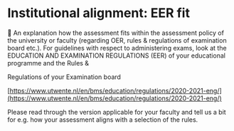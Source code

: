 # Institutional alignment: EER fit

 An explanation how the assessment fits within the assessment policy of the university or faculty (regarding OER, rules & regulations of examination board etc.).
For guidelines with respect to administering exams, look at the EDUCATION AND EXAMINATION REGULATIONS (EER) of your educational programme and the Rules &

Regulations of your Examination board

[https://www.utwente.nl/en/bms/education/regulations/2020-2021-eng/](https://www.utwente.nl/en/bms/education/regulations/2020-2021-eng/)

Please read through the version applicable for your faculty and tell us a bit for e.g. how your assessment aligns with a selection of the rules.
